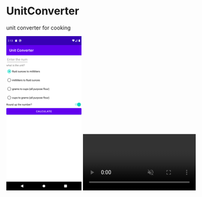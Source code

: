 # UnitConverter
unit converter for cooking

<img src = "Screenshot_1624364001.png" width="200">

<video autoplay loop muted playsinline>
    <source src="unitConverter.webm" type="video/webm">

    Your browser does not support HTML5 video.       
    <a href="unitConverter.gif">Click here to view original GIF</a>
</video>
